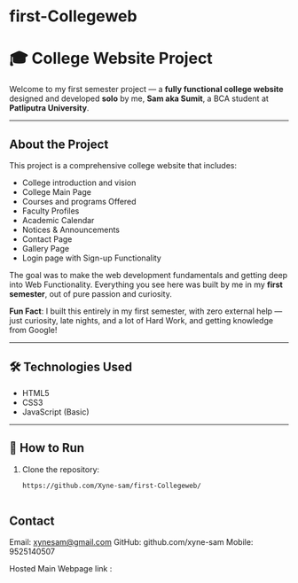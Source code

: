 # first-Collegeweb
# 🎓 College Website Project

Welcome to my first semester project — a **fully functional college website** designed and developed **solo** by me, **Sam aka Sumit**, a BCA student at **Patliputra University**.

---

## About the Project

This project is a comprehensive college website that includes:

-  College introduction and vision
-  College Main Page  
-  Courses and programs Offered  
-  Faculty Profiles  
-  Academic Calendar  
-  Notices & Announcements  
-  Contact Page  
-  Gallery Page
-  Login page with Sign-up Functionality


The goal was to make the web development fundamentals and getting deep into Web Functionality.
Everything you see here was built by me in my **first semester**, out of pure passion and curiosity.

**Fun Fact**: I built this entirely in my first semester, with zero external help — just curiosity, late nights, and a lot of Hard Work, and getting knowledge from Google!

---

## 🛠️ Technologies Used

- HTML5  
- CSS3  
- JavaScript (Basic)  


---

## 🚀 How to Run

1. Clone the repository:
   ```bash
   https://github.com/Xyne-sam/first-Collegeweb/



  ## Contact
  Email: xynesam@gmail.com
  GitHub: github.com/xyne-sam
  Mobile: 9525140507

Hosted Main Webpage link : 

